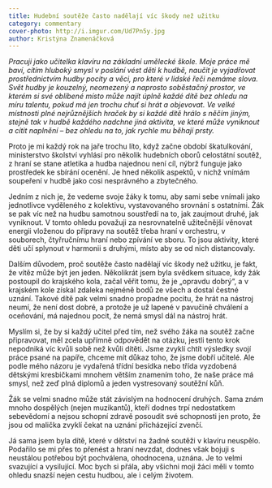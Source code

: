 ```yaml
---
title: Hudební soutěže často nadělají víc škody než užitku
category: commentary
cover-photo: http://i.imgur.com/Ud7Pn5y.jpg
author: Kristýna Znamenáčková
---
```


*Pracuji jako učitelka klavíru na základní umělecké škole. Moje práce mě baví, cítím hluboký smysl v poslání vést děti k hudbě, naučit je vyjadřovat prostřednictvím hudby pocity a věci, pro které v lidské řeči nemáme slova. Svět hudby je kouzelný, neomezený a naprosto soběstačný prostor, ve kterém si své oblíbené místo může najít úplně každé dítě bez ohledu na míru talentu, pokud má jen trochu chuť si hrát a objevovat. Ve velké místnosti plné nejrůznějších hraček by si každé dítě hrálo s něčím jiným, stejně tak v hudbě každého nadchne jiná aktivita, ve které může vyniknout a cítit naplnění – bez ohledu na to, jak rychle mu běhají prsty.*

Proto je mi každý rok na jaře trochu líto, když začne období škatulkování, ministerstvo školství vyhlásí pro několik hudebních oborů celostátní soutěž, z hraní se stane atletika a hudba najednou není cíl, nýbrž funguje jako prostředek ke sbírání ocenění. Je hned několik aspektů, v nichž vnímám soupeření v hudbě jako cosi nesprávného a zbytečného.

Jedním z nich je, že vedeme svoje žáky k tomu, aby sami sebe vnímali jako jednotlivce vyděleného z kolektivu, vystavovaného srovnání s ostatními. Žák se pak víc než na hudbu samotnou soustředí na to, jak zaujmout druhé, jak vyniknout. V tomto ohledu považuji za nesrovnatelně užitečnější věnovat energii vloženou do přípravy na soutěž třeba hraní v orchestru, v souborech, čtyřručnímu hraní nebo zpívání ve sboru. To jsou aktivity, které děti učí splynout v harmonii s druhými, místo aby se od nich distancovaly.

Dalším důvodem, proč soutěže často nadělají víc škody než užitku, je fakt, že vítěz může být jen jeden. Několikrát jsem byla svědkem situace, kdy žák postoupil do krajského kola, začal věřit tomu, že je „opravdu dobrý“, a v krajském kole získal zdaleka nejméně bodů ze všech a dostal čestné uznání. Takové dítě pak velmi snadno propadne pocitu, že hrát na nástroj neumí, že není dost dobré, a protože je už lapené v pavučině chválení a oceňování, má najednou pocit, že nemá smysl dál na nástroj hrát.

Myslím si, že by si každý učitel před tím, než svého žáka na soutěž začne připravovat, měl zcela upřímně odpovědět na otázku, jestli tento krok nepodniká víc kvůli sobě než kvůli dítěti. Jsme zvyklí chtít výsledky svojí práce psané na papíře, chceme mít důkaz toho, že jsme dobří učitelé. Ale podle mého názoru je vydařená třídní besídka nebo třída vyzdobená dětskými kresbičkami mnohem větším znamením toho, že naše práce má smysl, než zeď plná diplomů a jeden vystresovaný soutěžní kůň.

Žák se velmi snadno může stát závislým na hodnocení druhých. Sama znám mnoho dospělých (nejen muzikantů), kteří dodnes trpí nedostatkem sebevědomí a nejsou schopní zdravě posoudit své schopnosti jen proto, že jsou od malička zvyklí čekat na uznání přicházející zvenčí.

Já sama jsem byla dítě, které v dětství na žadné soutěži v klavíru neuspělo. Podařilo se mi přes to přenést a hraní nevzdat, dodnes však bojuji s neustálou potřebou být pochválena, ohodnocena, uznána. Je to velmi svazující a vysilující. Moc bych si přála, aby všichni moji žáci měli v tomto ohledu snazší nejen cestu hudbou, ale i celým životem.
